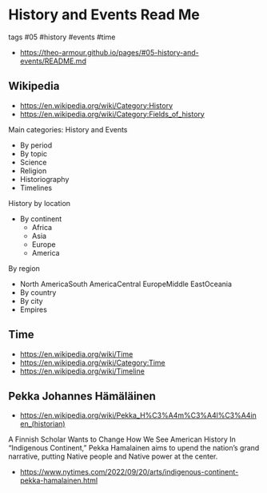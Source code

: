 # History and Events Read Me

tags #05 #history #events #time

* https://theo-armour.github.io/pages/#05-history-and-events/README.md

## Wikipedia

* https://en.wikipedia.org/wiki/Category:History
* https://en.wikipedia.org/wiki/Category:Fields_of_history

Main categories: History and Events
* By period
* By topic
* Science
* Religion
* Historiography
* Timelines

History by location

* By continent
  * Africa
  * Asia
  * Europe
  * America

By region

* North AmericaSouth AmericaCentral EuropeMiddle EastOceania
* By country
* By city
* Empires


## Time

* https://en.wikipedia.org/wiki/Time
* https://en.wikipedia.org/wiki/Category:Time
* https://en.wikipedia.org/wiki/Timeline


## Pekka Johannes Hämäläinen

* https://en.wikipedia.org/wiki/Pekka_H%C3%A4m%C3%A4l%C3%A4inen_(historian)

A Finnish Scholar Wants to Change How We See American History
In “Indigenous Continent,” Pekka Hamalainen aims to upend the nation’s grand narrative, putting Native people and Native power at the center.
* https://www.nytimes.com/2022/09/20/arts/indigenous-continent-pekka-hamalainen.html
